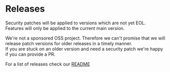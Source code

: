 # Releases

Security patches will be applied to versions which are not yet EOL.  
Features will only be applied to the current main version.

We're not a sponsored OSS project. Therefore we can't promise that we will release patch versions for older releases in a timely manner.  
If you are stuck on an older version and need a security patch we're happy if you can provide a PR.

For a list of releases check our [README](https://github.com/nholuongut/commitlint#releases)

